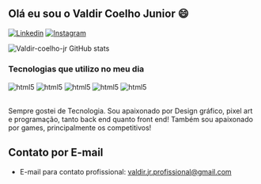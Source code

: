 
## Olá eu sou o Valdir Coelho Junior 😄

[![Linkedin](https://img.shields.io/badge/LinkedIn-0077B5?style=for-the-badge&logo=linkedin&logoColor=white)](https://www.linkedin.com/in/valdircoelhojr/)
[![Instagram](https://img.shields.io/badge/Instagram-E4405F?style=for-the-badge&logo=instagram&logoColor=white)](https://www.instagram.com/valdircoelhojr/)

![Valdir-coelho-jr GitHub stats](https://github-readme-stats.vercel.app/api?username=valdir-coelho-jr&show_icons=true&theme=tokyonight)

### Tecnologias que utilizo no meu dia

<div style="display: inline_block">
    <img align=center alt="html5" src="https://img.shields.io/badge/Python-3776AB?style=for-the-badge&logo=python&logoColor=white"/>
    <img align=center alt="html5" src="https://img.shields.io/badge/Django-092E20?style=for-the-badge&logo=django&logoColor=white"/>
    <img align=center alt="html5" src="https://img.shields.io/badge/MySQL-00000F?style=for-the-badge&logo=mysql&logoColor=white"/>
    <img align=center alt="html5" src="https://img.shields.io/badge/HTML5-E34F26?style=for-the-badge&logo=html5&logoColor=white"/>
    <img align=center alt="html5" src="https://img.shields.io/badge/CSS-239120?&style=for-the-badge&logo=css3&logoColor=white"/>  
</div><br/>

Sempre gostei de Tecnologia. Sou apaixonado por Design gráfico, pixel art e programação, tanto back end quanto front end! Também sou apaixonado por games, principalmente os competitivos!

## Contato por E-mail
- E-mail para contato profissional: valdir.jr.profissional@gmail.com 
